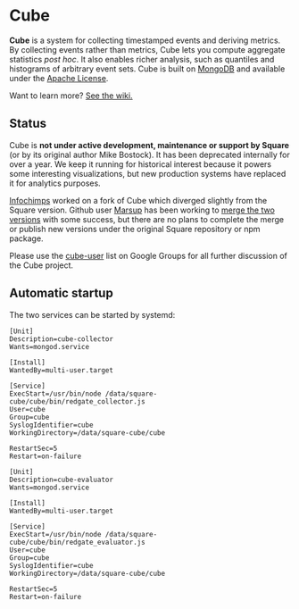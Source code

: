 # Cube

**Cube** is a system for collecting timestamped events and deriving metrics. By collecting events rather than metrics, Cube lets you compute aggregate statistics *post hoc*. It also enables richer analysis, such as quantiles and histograms of arbitrary event sets. Cube is built on [MongoDB](http://www.mongodb.org) and available under the [Apache License](/square/cube/blob/master/LICENSE).

Want to learn more? [See the wiki.](https://github.com/square/cube/wiki)

## Status

Cube is **not under active development, maintenance or support by Square** (or by its original author Mike Bostock). It has been deprecated internally for over a year. We keep it running for historical interest because it powers some interesting visualizations, but new production systems have replaced it for analytics purposes.

[Infochimps](https://github.com/infochimps-labs/cube) worked on a fork of Cube which diverged slightly from the Square version. Github user [Marsup](https://github.com/marsup/cube) has been working to [merge the two versions](https://github.com/square/cube/pull/129) with some success, but there are no plans to complete the merge or publish new versions under the original Square repository or npm package.

Please use the [cube-user](https://groups.google.com/forum/#!forum/cube-user) list on Google Groups for all further discussion of the Cube project.

## Automatic startup

The two services can be started by systemd:
```
[Unit]
Description=cube-collector
Wants=mongod.service

[Install]
WantedBy=multi-user.target

[Service]
ExecStart=/usr/bin/node /data/square-cube/cube/bin/redgate_collector.js 
User=cube
Group=cube
SyslogIdentifier=cube
WorkingDirectory=/data/square-cube/cube

RestartSec=5
Restart=on-failure
```
```
[Unit]
Description=cube-evaluator
Wants=mongod.service

[Install]
WantedBy=multi-user.target

[Service]
ExecStart=/usr/bin/node /data/square-cube/cube/bin/redgate_evaluator.js 
User=cube
Group=cube
SyslogIdentifier=cube
WorkingDirectory=/data/square-cube/cube

RestartSec=5
Restart=on-failure
```